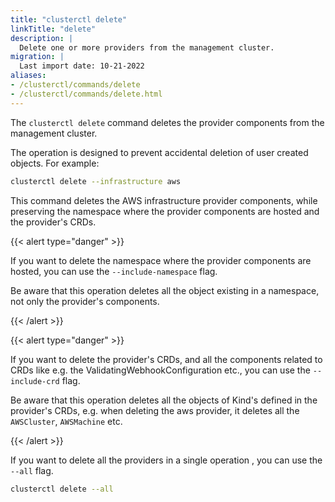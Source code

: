 ```yaml
---
title: "clusterctl delete"
linkTitle: "delete"
description: |
  Delete one or more providers from the management cluster.
migration: |
  Last import date: 10-21-2022
aliases:
- /clusterctl/commands/delete
- /clusterctl/commands/delete.html
---
```


The `clusterctl delete` command deletes the provider components from the management cluster.

The operation is designed to prevent accidental deletion of user created objects. For example:

```bash
clusterctl delete --infrastructure aws
```

This command deletes the AWS infrastructure provider components, while preserving
the namespace where the provider components are hosted and the provider's CRDs.

{{< alert type="danger" >}}

If you want to delete the namespace where the provider components are hosted, you can use the `--include-namespace` flag.

Be aware that this operation deletes all the object existing in a namespace, not only the provider's components.

{{< /alert >}}

{{< alert type="danger" >}}

If you want to delete the provider's CRDs, and all the components related to CRDs like e.g. the ValidatingWebhookConfiguration etc.,
you can use the `--include-crd` flag.

Be aware that this operation deletes all the objects of Kind's defined in the provider's CRDs, e.g. when deleting
the aws provider, it deletes all the `AWSCluster`, `AWSMachine` etc.

{{< /alert >}}

If you want to delete all the providers in a single operation , you can use the `--all` flag.

```bash
clusterctl delete --all
```
[issue 3119]: https://github.com/kubernetes-sigs/cluster-api/issues/3119
